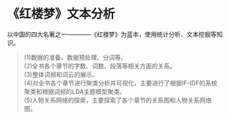 # 《红楼梦》文本分析
以中国的四大名著之一————《红楼梦》为蓝本，使用统计分析、文本挖掘等知识。</br>
>(1)数据的准备、数据预处理、分词等。</br>
>(2)全书各个章节的字数、词数、段落等相关方面的关系。</br>
>(3)整体词频和词云的展示。</br>
>(4)对全书各个章节进行聚类分析并可视化，主要进行了根据IF-IDF的系统聚类和根据词频的LDA主题模型聚类。</br>
>(5)人物关系网络的探索，主要探索了各个章节的关系图和人物关系网络图。
